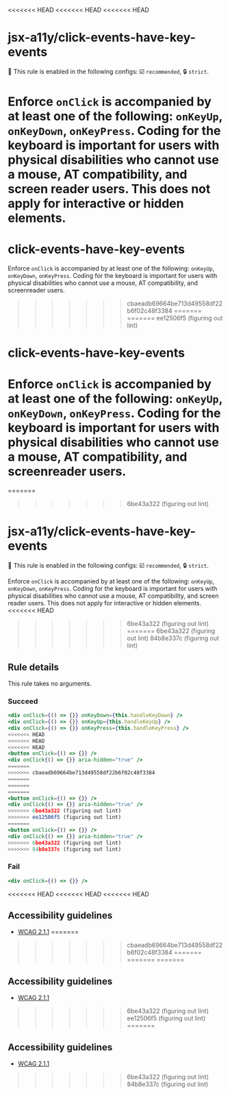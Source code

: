 <<<<<<< HEAD
<<<<<<< HEAD
<<<<<<< HEAD
# jsx-a11y/click-events-have-key-events

💼 This rule is enabled in the following configs: ☑️ `recommended`, 🔒 `strict`.

<!-- end auto-generated rule header -->

Enforce `onClick` is accompanied by at least one of the following: `onKeyUp`, `onKeyDown`, `onKeyPress`. Coding for the keyboard is important for users with physical disabilities who cannot use a mouse, AT compatibility, and screen reader users. This does not apply for interactive or hidden elements.
=======
# click-events-have-key-events

Enforce `onClick` is accompanied by at least one of the following: `onKeyUp`, `onKeyDown`, `onKeyPress`. Coding for the keyboard is important for users with physical disabilities who cannot use a mouse, AT compatibility, and screenreader users.
>>>>>>> cbaeadb69664be713d49558df22b6f02c48f3384
=======
=======
>>>>>>> ee12506f5 (figuring out lint)
# click-events-have-key-events

Enforce `onClick` is accompanied by at least one of the following: `onKeyUp`, `onKeyDown`, `onKeyPress`. Coding for the keyboard is important for users with physical disabilities who cannot use a mouse, AT compatibility, and screenreader users.
=======
=======
>>>>>>> 6be43a322 (figuring out lint)
# jsx-a11y/click-events-have-key-events

💼 This rule is enabled in the following configs: ☑️ `recommended`, 🔒 `strict`.

<!-- end auto-generated rule header -->

Enforce `onClick` is accompanied by at least one of the following: `onKeyUp`, `onKeyDown`, `onKeyPress`. Coding for the keyboard is important for users with physical disabilities who cannot use a mouse, AT compatibility, and screen reader users. This does not apply for interactive or hidden elements.
<<<<<<< HEAD
>>>>>>> 6be43a322 (figuring out lint)
=======
>>>>>>> 6be43a322 (figuring out lint)
>>>>>>> 84b8e337c (figuring out lint)

## Rule details

This rule takes no arguments.

### Succeed
```jsx
<div onClick={() => {}} onKeyDown={this.handleKeyDown} />
<div onClick={() => {}} onKeyUp={this.handleKeyUp} />
<div onClick={() => {}} onKeyPress={this.handleKeyPress} />
<<<<<<< HEAD
<<<<<<< HEAD
<<<<<<< HEAD
<button onClick={() => {}} />
<div onClick{() => {}} aria-hidden="true" />
=======
>>>>>>> cbaeadb69664be713d49558df22b6f02c48f3384
=======
=======
=======
<button onClick={() => {}} />
<div onClick{() => {}} aria-hidden="true" />
>>>>>>> 6be43a322 (figuring out lint)
>>>>>>> ee12506f5 (figuring out lint)
=======
<button onClick={() => {}} />
<div onClick{() => {}} aria-hidden="true" />
>>>>>>> 6be43a322 (figuring out lint)
>>>>>>> 84b8e337c (figuring out lint)
```

### Fail
```jsx
<div onClick={() => {}} />
```
<<<<<<< HEAD
<<<<<<< HEAD
<<<<<<< HEAD

## Accessibility guidelines
- [WCAG 2.1.1](https://www.w3.org/WAI/WCAG21/Understanding/keyboard)
=======
>>>>>>> cbaeadb69664be713d49558df22b6f02c48f3384
=======
=======
=======

## Accessibility guidelines
- [WCAG 2.1.1](https://www.w3.org/WAI/WCAG21/Understanding/keyboard)
>>>>>>> 6be43a322 (figuring out lint)
>>>>>>> ee12506f5 (figuring out lint)
=======

## Accessibility guidelines
- [WCAG 2.1.1](https://www.w3.org/WAI/WCAG21/Understanding/keyboard)
>>>>>>> 6be43a322 (figuring out lint)
>>>>>>> 84b8e337c (figuring out lint)
